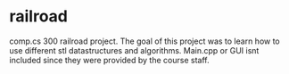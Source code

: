# railroad
comp.cs 300 railroad project. 
The goal of this project was to learn how to use different stl datastructures and algorithms.
Main.cpp or GUI isnt included since they were provided by the course staff.
